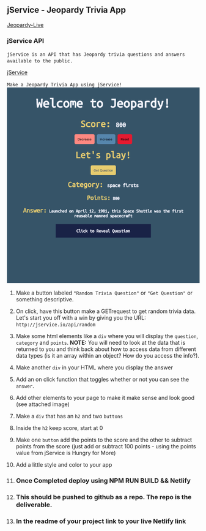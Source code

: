 ## jService  - Jeopardy Trivia App

[Jeopardy-Live](https://shimmering-empanada-703217.netlify.app/)


### jService API
`jService is an API that has Jeopardy trivia questions and answers available to the public.`

[jService](http://jservice.io/)

`Make a Jeopardy Trivia App using jService!`
<img src="public/jeopardy.png">

1. Make a button labeled `"Random Trivia Question"` or `"Get Question"` or something descriptive.
2. On click, have this button make a GETrequest to get random trivia data. Let's start you off with a win by giving you the URL: `http://jservice.io/api/random`
3. Make some html elements like a `div` where you will display the `question`, `category` and `points`. **NOTE:** You will need to look at the data that is returned to you and think back about how to access data from different data types (is it an array within an object? How do you access the info?).
4. Make another `div` in your HTML where you display the answer
5. Add an on click function that toggles whether or not you can see the `answer`.
6. Add other elements to your page to make it make sense and look good (see attached image)
7. Make a `div` that has an `h2` and two `buttons`
8. Inside the `h2` keep score, start at 0
9. Make one `button` add the points to the score and the other to subtract points from the score (just add or subtract 100 points - using the points value from jService is Hungry for More)
10. Add a little style and color to your app

1. ### Once Completed deploy using NPM RUN BUILD && Netlify
2. ### This should be pushed to github as a repo. The repo is the deliverable.
3. ### In the readme of your project link to your live Netlify link

